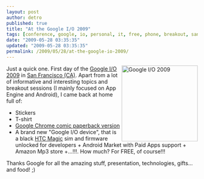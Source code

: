 ```yaml
---
layout: post
author: detro
published: true
title: "At the Google I/O 2009"
tags: [conference, google, io, personal, it, free, phone, breakout, san-francisco, curiosity, english, device, android, technology, developer]
date: "2009-05-28 03:35:35"
updated: "2009-05-28 03:35:35"
permalink: /2009/05/28/at-the-google-io-2009/
---
```


<img src="http://code.google.com/events/io/images/io2009.png" alt="Google I/O 2009" align="right" width="200" />Just a quick one.
First day of the <a href="http://code.google.com/events/io/">Google I/O 2009</a> in <a href="http://en.wikipedia.org/wiki/San_Francisco,_California">San Francisco (CA)</a>.
Apart from a lot of informative and interesting topics and breakout sessions (I mainly focused on App Engine and Android), I came back at home full of:
<ul>
<li>Stickers</li>
<li>T-shirt</li>
<li><a href="http://www.google.com/googlebooks/chrome/">Google Chrome comic paperback version</a></li>
<li>A brand new "Google I/O device", that is a black <a href="http://www.htc.com/www/product/magic/overview.html">HTC Magic</a> sim and firmware unlocked for developers + Android Market with Paid Apps support + Amazon Mp3 store +...!!!. How much? For FREE, of course!!!</li>
</ul>

Thanks Google for all the amazing stuff, presentation, technologies, gifts... and food! ;)
